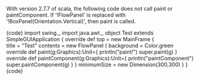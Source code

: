 With version 2.7.7 of scala, the following code does not call paint or paintComponent. If '!FlowPanel' is replaced with '!BoxPanel(Orientation.Vertical)', then paint is called. 

{code}
import swing._
import java.awt._
object Test extends SimpleGUIApplication {
  override def top = new MainFrame {    
    title = "Test"
    contents = new FlowPanel {
      background = Color.green
      override def paint(g:Graphics):Unit={
        println("paint!")
        super.paint(g)
      }
      override def paintComponent(g:Graphics):Unit={
        println("paintComponent")
        super.paintComponent(g)
      }
    }
    minimumSize = new Dimension(300,300)
  }
}  
{code}
